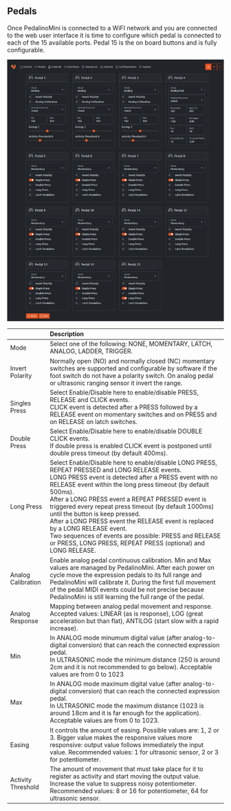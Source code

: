 ## Pedals

Once PedalinoMini is connected to a WiFI network and you are connected to the web user interface it is time to configure which pedal is connected to each of the 15 available ports. Pedal 15 is the on board buttons and is fully configurable.

![WEBUI PEDALS](../assets/webui-pedals.jpeg "Pedals")

| | Description |
|:-----------|:----------- |
| Mode | Select one of the following: NONE, MOMENTARY, LATCH, ANALOG, LADDER, TRIGGER. |
| Invert Polarity | Normally open (NO) and normally closed (NC) momentary switches are supported and configurable by software if the foot switch do not have a polarity switch. On analog pedal or ultrasonic ranging sensor it invert the range. |
| Singles Press | Select Enable/Disable here to enable/disable PRESS, RELEASE and CLICK events.<br>CLICK event is detected after a PRESS followed by a RELEASE event on momentary switches and on PRESS and on RELEASE on latch switches. |
| Double Press | Select Enable/Disable here to enable/disable DOUBLE CLICK events.<br>If double press is enabled CLICK event is postponed until double press timeout (by default 400ms). |
| Long Press | Select Enable/Disable here to enable/disable LONG PRESS, REPEAT PRESSED and LONG RELEASE events.<br>LONG PRESS event is detected after a PRESS event with no RELEASE event within the long press timeout (by default 500ms).<br>After a LONG PRESS event a REPEAT PRESSED event is triggered every repeat press timeout (by default 1000ms) until the button is keep pressed.<br>After a LONG PRESS event the RELEASE event is replaced by a LONG RELEASE event.<br>Two sequences of events are possible: PRESS and RELEASE or PRESS, LONG PRESS, REPEAT PRESS (optional) and LONG RELEASE. |
| Analog Calibration | Enable analog pedal continuous calibration. Min and Max values are managed by PedalinoMini. After each power on cycle move the expression pedals to its full range and PedalinoMini will calibrate it. During the first full movement of the pedal MIDI events could be not precise because PedalinoMini is still learning the full range of the pedal. |
| Analog Response | Mapping between analog pedal movement and response. Accepted values: LINEAR (as is response), LOG (great acceleration but than flat), ANTILOG (start slow with a rapid increase). |
| Min | In ANALOG mode minumum digital value (after analog-to-digital conversion) that can reach the connected expression pedal.<br>In ULTRASONIC mode the minimum distance (250 is around 2cm and it is not recommended to go below). Acceptable values are from 0 to 1023 |
| Max | In ANALOG mode maximum digital value (after analog-to-digital conversion) that can reach the connected expression pedal.<br>In ULTRASONIC mode the maximum distance (1023 is around 18cm and it is far enough for the application). Acceptable values are from 0 to 1023. |
| Easing | It controls the amount of easing. Possible values are: 1, 2 or 3. Bigger value makes the responsive values more responsive: output value follows immediately the input value. Recommended values: 1 for ultrasonic sensor, 2 or 3 for potentiometer. |
| Activity Threshold | The amount of movement that must take place for it to register as activity and start moving the output value. Increase the value to suppress noisy potentiometer. Recommended values: 8 or 16 for potentiometer, 64 for ultrasonic sensor. |